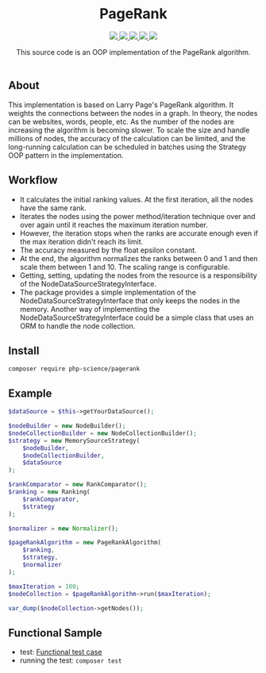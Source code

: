 <h1 align="center">
PageRank
</h1>

<p align="center">
	<a href="https://github.com/PHP-Science/PageRank/actions">
		<img src="https://github.com/php-science/pagerank/workflows/tests/badge.svg"/>
	</a>
	<a href="https://codecov.io/gh/PHP-Science/PageRank">
		<img src="https://codecov.io/gh/PHP-Science/PageRank/branch/master/graph/badge.svg"/>
	</a>
	<a href="https://codeclimate.com/github/PHP-Science/PageRank/maintainability">
	    <img src="https://api.codeclimate.com/v1/badges/48a10db2646ad4ce890c/maintainability" />
	</a>
	<a href="https://scrutinizer-ci.com/g/PHP-Science/PageRank">
        <img src="https://scrutinizer-ci.com/g/PHP-Science/PageRank/badges/quality-score.png?b=master"/>
    </a>
	<a href="https://packagist.org/packages/php-science/pagerank">
        <img src="https://poser.pugx.org/php-science/pagerank/v/stable.svg"/>
    </a>
</p>

<p align="center">
This source code is an OOP implementation of the PageRank algorithm.
<br />
<br />
</p>

## About

This implementation is based on Larry Page's PageRank algorithm. It weights the connections between the nodes in a graph. 
In theory, the nodes can be websites, words, people, etc. As the number of the nodes are increasing the algorithm is 
becoming slower. To scale the size and handle millions of nodes, the accuracy of the calculation can be limited, and the 
long-running calculation can be scheduled in batches using the Strategy OOP pattern in the implementation. 

## Workflow

* It calculates the initial ranking values. At the first iteration, all the nodes have the same rank.
* Iterates the nodes using the power method/iteration technique over and over again until it reaches the maximum 
iteration number.
* However, the iteration stops when the ranks are accurate enough even if the max iteration didn't reach its limit.
* The accuracy measured by the float epsilon constant.
* At the end, the algorithm normalizes the ranks between 0 and 1 and then scale them between 1 and 10. The scaling range 
is configurable.
* Getting, setting, updating the nodes from the resource is a responsibility of the NodeDataSourceStrategyInterface.
* The package provides a simple implementation of the NodeDataSourceStrategyInterface that only keeps the nodes in the 
memory. Another way of implementing the NodeDataSourceStrategyInterface could be a simple class that uses an ORM to
handle the node collection.

## Install

```
composer require php-science/pagerank
```

## Example

```php
$dataSource = $this->getYourDataSource();

$nodeBuilder = new NodeBuilder();
$nodeCollectionBuilder = new NodeCollectionBuilder();
$strategy = new MemorySourceStrategy(
    $nodeBuilder,
    $nodeCollectionBuilder,
    $dataSource
);

$rankComparator = new RankComparator();
$ranking = new Ranking(
    $rankComparator,
    $strategy
);

$normalizer = new Normalizer();

$pageRankAlgorithm = new PageRankAlgorithm(
    $ranking,
    $strategy,
    $normalizer
);

$maxIteration = 100;
$nodeCollection = $pageRankAlgorithm->run($maxIteration);

var_dump($nodeCollection->getNodes());
```

## Functional Sample

* test: [Functional test case](https://github.com/PHP-Science/PageRank/blob/master/tests/functional/Service/PageRankAlgorithmTest.php)
* running the test: ```composer test```
